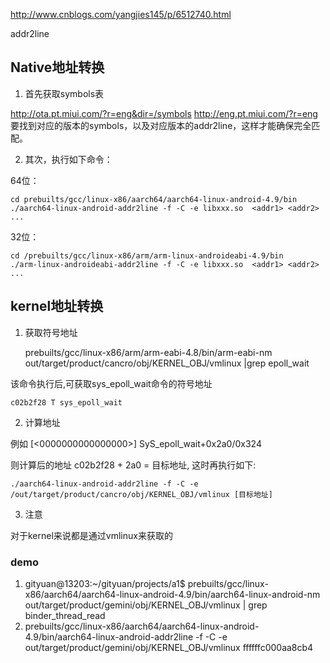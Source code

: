 http://www.cnblogs.com/yangjies145/p/6512740.html


addr2line

## Native地址转换

1. 首先获取symbols表

http://ota.pt.miui.com/?r=eng&dir=/symbols
http://eng.pt.miui.com/?r=eng
要找到对应的版本的symbols，以及对应版本的addr2line，这样才能确保完全匹配。

2. 其次，执行如下命令：

64位：

    cd prebuilts/gcc/linux-x86/aarch64/aarch64-linux-android-4.9/bin
    ./aarch64-linux-android-addr2line -f -C -e libxxx.so  <addr1> <addr2> ...


32位：

    cd /prebuilts/gcc/linux-x86/arm/arm-linux-androideabi-4.9/bin
    ./arm-linux-androideabi-addr2line -f -C -e libxxx.so  <addr1> <addr2> ...


## kernel地址转换


1. 获取符号地址

    prebuilts/gcc/linux-x86/arm/arm-eabi-4.8/bin/arm-eabi-nm  out/target/product/cancro/obj/KERNEL_OBJ/vmlinux |grep epoll_wait

该命令执行后,可获取sys_epoll_wait命令的符号地址

    c02b2f28 T sys_epoll_wait


2. 计算地址

例如 [<0000000000000000>] SyS_epoll_wait+0x2a0/0x324

则计算后的地址 c02b2f28 + 2a0 = 目标地址, 这时再执行如下:

    ./aarch64-linux-android-addr2line -f -C -e /out/target/product/cancro/obj/KERNEL_OBJ/vmlinux [目标地址]

3. 注意

对于kernel来说都是通过vmlinux来获取的


### demo

1. gityuan@13203:~/gityuan/projects/a1$ prebuilts/gcc/linux-x86/aarch64/aarch64-linux-android-4.9/bin/aarch64-linux-android-nm out/target/product/gemini/obj/KERNEL_OBJ/vmlinux | grep binder_thread_read
2. prebuilts/gcc/linux-x86/aarch64/aarch64-linux-android-4.9/bin/aarch64-linux-android-addr2line -f -C -e out/target/product/gemini/obj/KERNEL_OBJ/vmlinux ffffffc000aa8cb4
